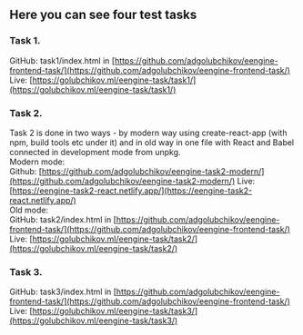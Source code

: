 ## Here you can see four test tasks

### Task 1.  
GitHub: task1/index.html in [https://github.com/adgolubchikov/eengine-frontend-task/](https://github.com/adgolubchikov/eengine-frontend-task/)  
Live: [https://golubchikov.ml/eengine-task/task1/](https://golubchikov.ml/eengine-task/task1/)  


### Task 2.   
Task 2 is done in two ways - by modern way using create-react-app (with npm, build tools etc under it) and in old way in one file with React and Babel connected in development mode from unpkg.  
Modern mode:  
Github: [https://github.com/adgolubchikov/eengine-task2-modern/](https://github.com/adgolubchikov/eengine-task2-modern/)
Live: [https://eengine-task2-react.netlify.app/](https://eengine-task2-react.netlify.app/)    
Old mode:  
GitHub: task2/index.html in [https://github.com/adgolubchikov/eengine-frontend-task/](https://github.com/adgolubchikov/eengine-frontend-task/)  
Live: [https://golubchikov.ml/eengine-task/task2/](https://golubchikov.ml/eengine-task/task2/)  

### Task 3.  
GitHub: task3/index.html in [https://github.com/adgolubchikov/eengine-frontend-task/](https://github.com/adgolubchikov/eengine-frontend-task/)  
Live: [https://golubchikov.ml/eengine-task/task3/](https://golubchikov.ml/eengine-task/task3/)  


